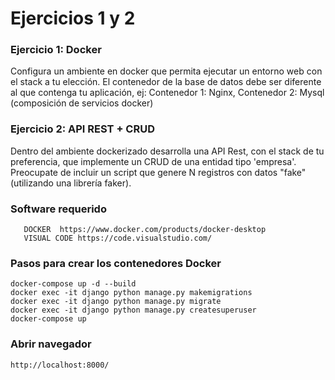 # Ejercicios 1 y 2

### Ejercicio 1: Docker

Configura un ambiente en docker que permita ejecutar un entorno web con el stack a tu elección. 
El contenedor de la base de datos debe ser diferente al que contenga tu aplicación, ej: Contenedor 1: Nginx, Contenedor 2: Mysql (composición de servicios docker)

### Ejercicio 2: API REST + CRUD

Dentro del ambiente dockerizado desarrolla una API Rest, con el stack de tu preferencia, que implemente un CRUD de una entidad tipo 'empresa'. Preocupate de incluir un script que genere N registros con datos "fake" (utilizando una librería faker).



###  Software requerido
```text
   DOCKER  https://www.docker.com/products/docker-desktop
   VISUAL CODE https://code.visualstudio.com/
```


###  Pasos para crear los contenedores Docker

```text
docker-compose up -d --build
docker exec -it django python manage.py makemigrations
docker exec -it django python manage.py migrate
docker exec -it django python manage.py createsuperuser
docker-compose up
```

###  Abrir navegador 

```text
http://localhost:8000/
```

